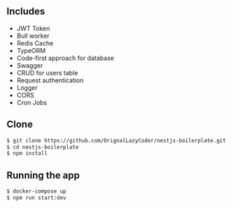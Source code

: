 ## Includes
- JWT Token
- Bull worker
- Redis Cache
- TypeORM
- Code-first approach for database
- Swagger
- CRUD for users table
- Request authentication
- Logger
- CORS
- Cron Jobs

## Clone

```bash
$ git clone https://github.com/OrignalLazyCoder/nestjs-boilerplate.git
$ cd nestjs-boilerplate
$ npm install
```

## Running the app

```bash
$ docker-compose up
$ npm run start:dev
```